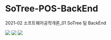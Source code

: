 # SoTree-POS-BackEnd

2021-02 소프트웨어공학개론_01 SoTree 팀 BackEnd

<img src="https://img.shields.io/badge/-Java 11-007396?style=flat-square&logo=Java"> <img src="https://img.shields.io/badge/Spring_Boot 2.5.6-F2F4F9?style=flat-square&logo=spring-boot">   <img src="https://img.shields.io/badge/Gradle 7.2-02303A.svg?style=flat-square&logo=Gradle"> 

